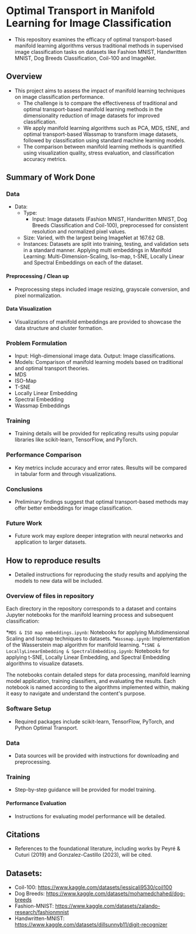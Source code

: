#  Optimal Transport in Manifold Learning for Image Classification

* This repository examines the efficacy of optimal transport-based manifold learning algorithms versus traditional methods in supervised image classification tasks on datasets like Fashion MNIST, Handwritten MNIST, Dog Breeds Classification, Coil-100 and ImageNet.

## Overview

* This project aims to assess the impact of manifold learning techniques on image classification performance.
  *  The challenge is to compare the effectiveness of traditional and optimal transport-based manifold learning methods in the dimensionality reduction of image datasets for improved classification.
  *  We apply manifold learning algorithms such as PCA, MDS, tSNE, and optimal transport-based Wassmap to transform image datasets, followed by classification using standard machine learning models.
  *  The comparison between manifold learning methods is quantified using visualization quality, stress evaluation, and classification accuracy metrics.

## Summary of Work Done

### Data

* Data:
  * Type:
    * Input: Image datasets (Fashion MNIST, Handwritten MNIST, Dog Breeds Classification and Coil-100), preprocessed for consistent resolution and normalized pixel values.
  * Size: Varied, with the largest being ImageNet at 167.62 GB.
  * Instances: Datasets are split into training, testing, and validation sets in a standard manner. Applying multi embeddings in Manifold Learning: Multi-Dimension-Scaling, Iso-map, t-SNE, Locally Linear and Spectral Embeddings on each of the dataset.

#### Preprocessing / Clean up

* Preprocessing steps included image resizing, grayscale conversion, and pixel normalization.

#### Data Visualization

* Visualizations of manifold embeddings are provided to showcase the data structure and cluster formation.

### Problem Formulation

* Input: High-dimensional image data. Output: Image classifications.
* Models: Comparison of manifold learning models based on traditional and optimal transport theories.
 * MDS
 * ISO-Map
 * T-SNE
 * Locally Linear Embedding
 * Spectral Embedding
 * Wassmap Embeddings  

### Training

* Training details will be provided for replicating results using popular libraries like scikit-learn, TensorFlow, and PyTorch.

### Performance Comparison

* Key metrics include accuracy and error rates. Results will be compared in tabular form and through visualizations.

### Conclusions

* Preliminary findings suggest that optimal transport-based methods may offer better embeddings for image classification.

### Future Work

* Future work may explore deeper integration with neural networks and application to larger datasets.

## How to reproduce results

* Detailed instructions for reproducing the study results and applying the models to new data will be included.

### Overview of files in repository

Each directory in the repository corresponds to a dataset and contains Jupyter notebooks for the manifold learning process and subsequent classification:

*`MDS & ISO map embeddings.ipynb`: Notebooks for applying Multidimensional Scaling and Isomap techniques to datasets.
*`Wassmap.ipynb`: Implementation of the Wasserstein map algorithm for manifold learning.
*`tSNE & LocallyLinearEmbedding & SpectralEmbedding.ipynb`: Notebooks for applying t-SNE, Locally Linear Embedding, and Spectral Embedding algorithms to visualize datasets.

The notebooks contain detailed steps for data processing, manifold learning model application, training classifiers, and evaluating the results. Each notebook is named according to the algorithms implemented within, making it easy to navigate and understand the content's purpose.

### Software Setup

* Required packages include scikit-learn, TensorFlow, PyTorch, and Python Optimal Transport.

### Data

* Data sources will be provided with instructions for downloading and preprocessing.

### Training

* Step-by-step guidance will be provided for model training.

#### Performance Evaluation

* Instructions for evaluating model performance will be detailed.

## Citations

* References to the foundational literature, including works by Peyré & Cuturi (2019) and Gonzalez-Castillo (2023), will be cited.

## Datasets:

* Coil-100: https://www.kaggle.com/datasets/jessicali9530/coil100
* Dog Breeds: https://www.kaggle.com/datasets/mohamedchahed/dog-breeds
* Fashion-MNIST: https://www.kaggle.com/datasets/zalando-research/fashionmnist
* Handwritten-MNIST: https://www.kaggle.com/datasets/dillsunnyb11/digit-recognizer
  
